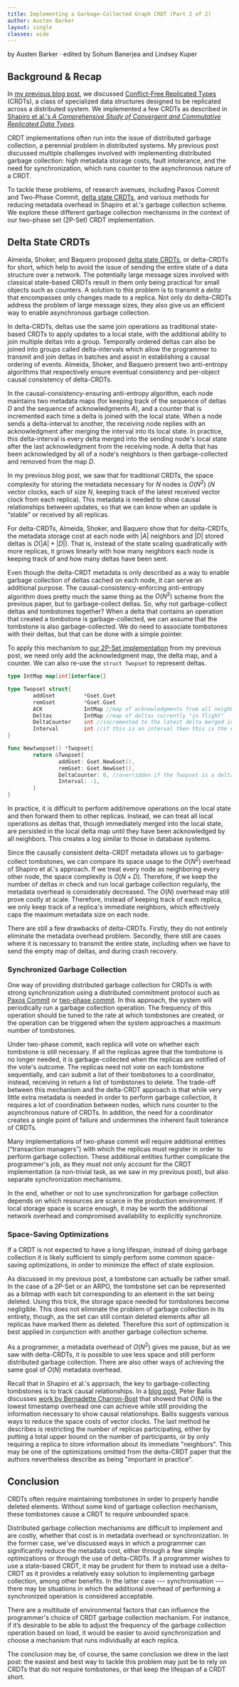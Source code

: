 ```yaml
---
title: Implementing a Garbage-Collected Graph CRDT (Part 2 of 2)
author: Austen Barker
layout: single
classes: wide
---
```


<script type="text/javascript"
src="http://cdn.mathjax.org/mathjax/latest/MathJax.js?config=TeX-AMS-MML_HTMLorMML,http://composition.al/javascripts/MathJaxLocal.js">
</script>

by Austen Barker &middot; edited by Sohum Banerjea and Lindsey Kuper

## Background & Recap

In [my previous blog post](/CMPS290S-2018-09/2018/11/12/implementing-a-garbage-collected-graph-crdt-part-1-of-2.html), we discussed [Conflict-Free Replicated Types](https://hal.inria.fr/inria-00609399v1/document) (CRDTs), a class of specialized data structures designed to be replicated across a distributed system. We implemented a few CRDTs as described in [Shapiro et al.'s _A Comprehensive Study of Convergent and Commutative Replicated Data Types_](https://hal.inria.fr/inria-00555588/document). 

CRDT implementations often run into the issue of distributed garbage collection, a perennial problem in distributed systems.  My previous post discussed multiple challenges involved with implementing distributed garbage collection: high metadata storage costs, fault intolerance, and the need for synchronization, which runs counter to the asynchronous nature of a CRDT. 

To tackle these problems,  of research avenues, including Paxos Commit and Two-Phase Commit, [delta state CRDTs](https://arxiv.org/pdf/1603.01529.pdf), and various methods for reducing metadata overhead in Shapiro et al.'s garbage collection scheme. We explore these different garbage collection mechanisms in the context of our two-phase set (2P-Set) CRDT implementation. 

## Delta State CRDTs

Almeida, Shoker, and Baquero proposed [delta state CRDTs](https://arxiv.org/pdf/1603.01529.pdf), or delta-CRDTs for short, which help to avoid the issue of sending the entire state of a data structure over a network. The potentially large message sizes involved with classical state-based CRDTs result in them only being practical for small objects such as counters. A solution to this problem is to transmit a _delta_ that encompasses only changes made to a replica. Not only do delta-CRDTs address the problem of large message sizes, they also give us an efficient way to enable asynchronous garbage collection.

In delta-CRDTs, deltas use the same join operations as traditional state-based CRDTs to apply updates to a local state, with the additional ability to join multiple deltas into a group. Temporally ordered deltas can also be joined into groups called delta-intervals which allow the programmer to transmit and join deltas in batches and assist in establishing a causal ordering of events.  Almeida, Shoker, and Baquero present two anti-entropy algorithms that respectively ensure eventual consistency and per-object causal consistency of delta-CRDTs. 

In the causal-consistency-ensuring anti-entropy algorithm, each node maintains two metadata maps (for keeping track of the sequence of deltas $D$ and the sequence of acknowledgments $A$), and a counter that is incremented each time a delta is joined with the local state. When a node sends a delta-interval to another, the receiving node replies with an acknowledgment after merging the interval into its local state. In practice, this delta-interval is every delta merged into the sending node's local state after the last acknowledgment from the receiving node. A delta that has been acknowledged by all of a node's neighbors is then garbage-collected and removed from the map $D$.

In my previous blog post, we saw that for traditional CRDTs, the space complexity for storing the metadata necessary for $N$ nodes is $O(N^2)$ ($N$ vector clocks, each of size $N$, keeping track of the latest received vector clock from each replica).  This metadata is needed to show causal relationships between updates, so that we can know when an update is “stable” or received by all replicas.

For delta-CRDTs, Almeida, Shoker, and Baquero show that for delta-CRDTs, the metadata storage cost at each node with $\lvert A \rvert$ neighbors and $\lvert D \rvert$ stored deltas is $O(\lvert A \rvert + \lvert D \rvert)$. That is, instead of the state scaling quadratically with more replicas, it grows linearly with how many neighbors each node is keeping track of and how many deltas have been sent. 

Even though the delta-CRDT metadata is only described as a way to enable garbage collection of deltas cached on each node, it can serve an additional purpose. The causal-consistency-enforcing anti-entropy algorithm does pretty much the same thing as the $O(N^2)$ scheme from the previous paper, but to garbage-collect deltas. So, why not garbage-collect deltas and tombstones together? When a delta that contains an operation that created a tombstone is garbage-collected, we can assume that the tombstone is also garbage-collected. We do need to associate tombstones with their deltas, but that can be done with a simple pointer.

To apply this mechanism to [our 2P-Set implementation](https://github.com/atbarker/CRDTexperiments/tree/master/Twopset) from my previous post, we need only add the acknowledgment map, the delta map, and a counter. We can also re-use the `struct Twopset` to represent deltas.

```go
type IntMap map[int]interface{}

type Twopset struct{
        addGset         *Gset.Gset
        remGset         *Gset.Gset
        ACK             IntMap //map of acknowledgments from all neighbors
        Deltas          IntMap //map of deltas currently "in flight"
        DeltaCounter    int //incremented to the latest delta merged into the local state
        Interval        int //if this is an interval then this is the earliest counter value encompassed by the interval, -1 if not an interval
}

func Newtwopset() *Twopset{
        return &Twopset{ 
                addGset: Gset.NewGset(),
                remGset: Gset.NewGset(),
                DeltaCounter: 0, //overridden if the Twopset is a delta/interval
                Interval: -1,
        }
}
```

In practice, it is difficult to perform add/remove operations on the local state and then forward them to other replicas. Instead, we can treat all local operations as deltas that, though immediately merged into the local state, are persisted in the local delta map until they have been acknowledged by all neighbors. This creates a log similar to those in database systems.

Since the causally consistent delta-CRDT metadata allows us to garbage-collect tombstones, we can compare its space usage to the $O(N^2)$ overhead of Shapiro et al.'s approach. If we treat every node as neighboring every other node, the space complexity is $O(N+D)$. Therefore, if we keep the number of deltas in check and run local garbage collection regularly, the metadata overhead is considerably decreased. The $O(N)$ overhead may still prove costly at scale.  Therefore, instead of keeping track of each replica, we only keep track of a replica's immediate neighbors, which effectively caps the maximum metadata size on each node.

There are still a few drawbacks of delta-CRDTs. Firstly, they do not entirely eliminate the metadata overhead problem. Secondly, there still are cases where it is necessary to transmit the entire state, including when we have to send the empty map of deltas, and during crash recovery.

### Synchronized Garbage Collection

One way of providing distributed garbage collection for CRDTs is with strong synchronization using a distributed commitment protocol such as [Paxos Commit](https://lamport.azurewebsites.net/video/consensus-on-transaction-commit.pdf) or [two-phase commit](https://en.wikipedia.org/wiki/Two-phase_commit_protocol).  In this approach, the system will periodically run a garbage collection operation.  The frequency of this operation should be tuned to the rate at which tombstones are created, or the operation can be triggered when the system approaches a maximum number of tombstones. 

Under two-phase commit, each replica will vote on whether each tombstone is still necessary. If all the replicas agree that the tombstone is no longer needed, it is garbage-collected when the replicas are notified of the vote's outcome. The replicas need not vote on each tombstone sequentially, and can submit a list of their tombstones to a coordinator, instead, receiving in return a list of tombstones to delete. The trade-off between this mechanism and the delta-CRDT approach is that while very little extra metadata is needed in order to perform garbage collection, it requires a lot of coordination between nodes,  which runs counter to the asynchronous nature of CRDTs. In addition, the need for a coordinator creates a single point of failure and undermines the inherent fault tolerance of CRDTs.

Many implementations of two-phase commit will require additional entities (“transaction managers”) with which the replicas must register in order to perform garbage collection. These additional entities further complicate the programmer's job, as they must not only account for the CRDT implementation (a non-trivial task, as we saw in my previous post), but also separate synchronization mechanisms. 

In the end, whether or not to use synchronization for garbage collection depends on which resources are scarce in the production environment. If local storage space is scarce enough, it may be worth the additional network overhead and compromised availability to explicitly synchronize. 

### Space-Saving Optimizations

If a CRDT is not expected to have a long lifespan, instead of doing garbage collection it is likely sufficient to simply perform some common space-saving optimizations, in order to minimize the effect of state explosion.

As discussed in my previous post, a tombstone can actually be rather small.  In the case of a 2P-Set or an ARPO, the tombstone set can be represented as a bitmap with each bit corresponding to an element in the set being deleted. Using this trick, the storage space needed for tombstones become negligible. This does not eliminate the problem of garbage collection in its entirety, though, as the set can still contain deleted elements after all replicas have marked them as deleted. Therefore this sort of optimization is best applied in conjunction with another garbage collection scheme.

As a programmer, a metadata overhead of $O(N^2)$ gives me pause, but as we saw with delta-CRDTs, it is possible to use less space and still perform distributed garbage collection.  There are also other ways of achieving the same goal of $O(N)$ metadata overhead.

Recall that in Shapiro et al.'s approach, the key to garbage-collecting tombstones is to track causal relationships. In a [blog post](http://www.bailis.org/blog/causality-is-expensive-and-what-to-do-about-it/), Peter Bailis discusses [work by Bernadette Charron-Bost](https://www.sciencedirect.com/science/article/pii/002001909190055M) that showed that $O(N)$ is the lowest timestamp overhead one can achieve while still providing the information necessary to show causal relationships.  Bailis suggests various ways to reduce the space costs of vector clocks. The last method he describes is restricting the number of replicas participating, either by putting a total upper bound on the number of participants, or by only requiring a replica to store information about its immediate "neighbors". This may be one of the optimizations omitted from  the delta-CRDT paper that the authors nevertheless describe as being "important in practice".

## Conclusion

CRDTs often require maintaining tombstones in order to properly handle deleted elements. Without some kind of garbage collection mechanism, these tombstones cause a CRDT to require unbounded space.

Distributed garbage collection mechanisms are difficult to implement and are costly, whether that cost is in metadata overhead or synchronization. In the former case, we've discussed ways in which a programmer can significantly reduce the metadata cost, either through a few simple optimizations or through the use of delta-CRDTs. If a programmer wishes to use a state-based CRDT, it may be prudent for them to instead use a delta-CRDT as it provides a relatively easy solution to implementing garbage collection, among other benefits. In the latter case --- synchronisation --- there may be situations in which the additional overhead of performing a synchronized operation is considered acceptable. 

There are a multitude of environmental factors that can influence the programmer's choice of CRDT garbage collection mechanism. For instance, if it’s desirable to be able to adjust the frequency of the garbage collection operation based on load, it would be easier to avoid synchronization and choose a mechanism that runs individually at each replica.

The conclusion may be, of course, the same conclusion we drew in the last post: the easiest and best way to tackle this problem may just be to rely on CRDTs that do not require tombstones, or that keep the lifespan of a CRDT short.
